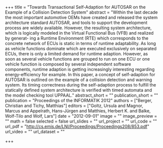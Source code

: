 +++
title = "Towards Transactional Self-Adaption for AUTOSAR on the Example of a Collision Detection System"
abstract = "Within the last decade the most important automotive OEMs have created and released the system architecture standard AUTOSAR, and tools to support the development process are widely available. However, the resulting system architecture, which is logically modeled in the Virtual Functional Bus (VFB) and realized by generat- ing a Runtime Environment (RTE) which corresponds to the concrete network of ECUs is static in terms of runtime adaptability. As long as vehicle functions dominate which are executed exclusively on separated ECUs, there is only a limited demand for runtime adaption. However, as soon as several vehicle functions are grouped to run on one ECU or one vehicle function is composed by several independent software components, runtime adaption is getting increasingly interesting regarding energy-efficiency for example. In this paper, a concept of self-adaption for AUTOSAR is outlined on the example of a collision detection and warning system. Its timing correctness during the self-adaption process to fulfill the statically defined system architecture is verified with timed automata and the model checking tool UPPAAL."
abstract_short = ""
publication_short = ""
publication = "Proceedings of the INFORMATIK 2012"
authors = ["Berger, Christian and Tichy, Matthias"]
editors = ["Goltz, Ursula and Magnor, Marcus and Appelrath, Hans-Jürgen and Matthies, Herbert K. and Balke, Wolf-Tilo and Wolf, Lars"]
date = "2012-09-01"
image = ""
image_preview = ""
math = false
selected = false
url_slides = ""
url_project = ""
url_code = ""
url_pdf = "http://cs.emis.de/LNI/Proceedings/Proceedings208/853.pdf"
url_video = ""
url_dataset = ""

+++
